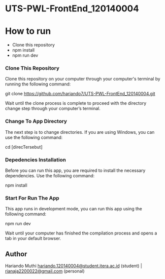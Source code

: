 # UTS-PWL-FrontEnd_120140004

# How to run
- Clone this repository
- npm install
- npm run dev
  
### Clone This Repository

Clone this repository on your computer through your computer's terminal by running the following command:


git clone https://github.com/hariando7/UTS-PWL-FrontEnd_120140004.git


Wait until the clone process is complete to proceed with the directory change step through your computer’s terminal.

### Change To App Directory

The next step is to change directories. If you are using Windows, you can use the following command:


cd [direcTersebut]


### Depedencies Installation

Before you can run this app, you are required to install the necessary dependencies. Use the following command:

npm install


### Start For Run The App

This app runs in development mode, you can run this app using the following command:

npm run dev

Wait until your computer has finished the compilation process and opens a tab in your default browser.

## Author

Hariando Muthi 
hariando.120140004@student.itera.ac.id (student) | rianaja2200022@gmail.com (personal)
